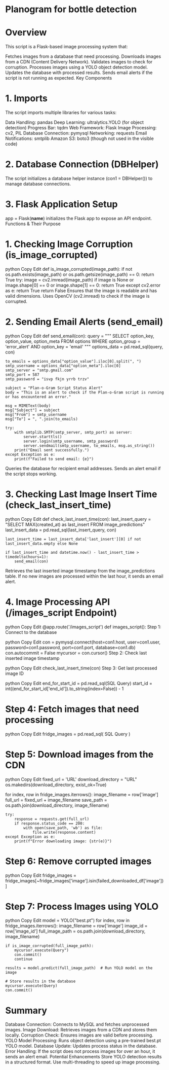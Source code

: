 # Planogram for bottle detection 

# Overview
This script is a Flask-based image processing system that:

Fetches images from a database that need processing.
Downloads images from a CDN (Content Delivery Network).
Validates images to check for corruption.
Processes images using a YOLO object detection model.
Updates the database with processed results.
Sends email alerts if the script is not running as expected.
Key Components
# 1. Imports
The script imports multiple libraries for various tasks:

Data Handling: pandas
Deep Learning: ultralytics.YOLO (for object detection)
Progress Bar: tqdm
Web Framework: Flask
Image Processing: cv2, PIL
Database Connection: pymysql
Networking: requests
Email Notifications: smtplib
Amazon S3: boto3 (though not used in the visible code)
# 2. Database Connection (DBHelper)
The script initializes a database helper instance (con1 = DBHelper()) to manage database connections.
# 3. Flask Application Setup
app = Flask(__name__) initializes the Flask app to expose an API endpoint.
Functions & Their Purpose
# 1. Checking Image Corruption (is_image_corrupted)
python
Copy
Edit
def is_image_corrupted(image_path):
    if not os.path.exists(image_path) or os.path.getsize(image_path) == 0:
        return True
    try:
        image = cv2.imread(image_path)
        if image is None or image.shape[0] == 0 or image.shape[1] == 0:
            return True
    except cv2.error as e:
        return True
    return False
Ensures that the image is readable and has valid dimensions.
Uses OpenCV (cv2.imread) to check if the image is corrupted.
# 2. Sending Email Alerts (send_email)
python
Copy
Edit
def send_email(con):
    query = """
        SELECT option_key, option_value, option_meta
        FROM options
        WHERE option_group = 'error_alert' AND option_key = 'email'
    """
    options_data = pd.read_sql(query, con)

    to_emails = options_data["option_value"].iloc[0].split(", ")
    smtp_username = options_data["option_meta"].iloc[0]
    smtp_server = "smtp.gmail.com"
    smtp_port = 587
    smtp_password = "isvp fkjn yrrb trzv"

    subject = "Plan-o-Gram Script Status Alert"
    body = "This is an alert to check if the Plan-o-Gram script is running or has encountered an error."

    msg = MIMEText(body)
    msg["Subject"] = subject
    msg["From"] = smtp_username
    msg["To"] = ", ".join(to_emails)

    try:
        with smtplib.SMTP(smtp_server, smtp_port) as server:
            server.starttls()
            server.login(smtp_username, smtp_password)
            server.sendmail(smtp_username, to_emails, msg.as_string())
        print("Email sent successfully.")
    except Exception as e:
        print(f"Failed to send email: {e}")
Queries the database for recipient email addresses.
Sends an alert email if the script stops working.
# 3. Checking Last Image Insert Time (check_last_insert_time)
python
Copy
Edit
def check_last_insert_time(con):
    last_insert_query = "SELECT MAX(created_at) as last_insert FROM image_predictions"
    last_insert_data = pd.read_sql(last_insert_query, con)

    last_insert_time = last_insert_data['last_insert'][0] if not last_insert_data.empty else None

    if last_insert_time and datetime.now() - last_insert_time > timedelta(hours=1):
        send_email(con)
Retrieves the last inserted image timestamp from the image_predictions table.
If no new images are processed within the last hour, it sends an email alert.
# 4. Image Processing API (/images_script Endpoint)
python
Copy
Edit
@app.route('/images_script')
def images_script():
Step 1: Connect to the database

python
Copy
Edit
con = pymysql.connect(host=con1.host, user=con1.user, password=con1.password, port=con1.port, database=con1.db)
con.autocommit = False
mycursor = con.cursor()
Step 2: Check last inserted image timestamp

python
Copy
Edit
check_last_insert_time(con)
Step 3: Get last processed image ID

python
Copy
Edit
end_for_start_id = pd.read_sql(SQL Query)
start_id = int((end_for_start_id['end_id']).to_string(index=False)) - 1
# Step 4: Fetch images that need processing

python
Copy
Edit
fridge_images = pd.read_sql(
    SQL Query )
# Step 5: Download images from the CDN

python
Copy
Edit
fixed_url = 'URL'
download_directory = "URL"
os.makedirs(download_directory, exist_ok=True)

for index, row in fridge_images.iterrows():
    image_filename = row['image']
    full_url = fixed_url + image_filename
    save_path = os.path.join(download_directory, image_filename)

    try:
        response = requests.get(full_url)
        if response.status_code == 200:
            with open(save_path, 'wb') as file:
                file.write(response.content)
    except Exception as e:
        print(f"Error downloading image: {str(e)}")
# Step 6: Remove corrupted images

python
Copy
Edit
fridge_images = fridge_images[~fridge_images['image'].isin(failed_downloaded_df['image'])]
# Step 7: Process Images using YOLO

python
Copy
Edit
model = YOLO("best.pt")
for index, row in fridge_images.iterrows():
    image_filename = row['image']
    image_id = row['image_id']
    full_image_path = os.path.join(download_directory, image_filename)

    if is_image_corrupted(full_image_path):
        mycursor.execute(Query")
        con.commit()
        continue

    results = model.predict(full_image_path)  # Run YOLO model on the image

    # Store results in the database
    mycursor.execute(Query)
    con.commit()
# Summary
Database Connection: Connects to MySQL and fetches unprocessed images.
Image Download: Retrieves images from a CDN and stores them locally.
Corruption Check: Ensures images are valid before processing.
YOLO Model Processing: Runs object detection using a pre-trained best.pt YOLO model.
Database Update: Updates process status in the database.
Error Handling: If the script does not process images for over an hour, it sends an alert email.
Potential Enhancements
Store YOLO detection results in a structured format.
Use multi-threading to speed up image processing.
